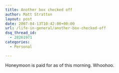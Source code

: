 ```yaml
---
title: Another box checked off
author: Matt Stratton
layout: post
date: 2007-04-13T10:42:00+00:00
url: /life-in-general/another-box-checked-off
dsq_thread_id:
  - 28261971
categories:
  - Personal

---
```

Honeymoon is paid for as of this morning. Whoohoo.